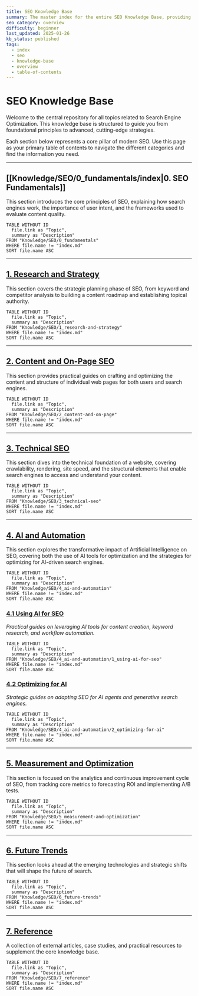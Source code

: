 ```yaml
---
title: SEO Knowledge Base
summary: The master index for the entire SEO Knowledge Base, providing a comprehensive overview of all topics from fundamentals to advanced AI strategies.
seo_category: overview
difficulty: beginner
last_updated: 2025-01-26
kb_status: published
tags:
  - index
  - seo
  - knowledge-base
  - overview
  - table-of-contents
---
```


# SEO Knowledge Base

Welcome to the central repository for all topics related to Search Engine Optimization. This knowledge base is structured to guide you from foundational principles to advanced, cutting-edge strategies.

Each section below represents a core pillar of modern SEO. Use this page as your primary table of contents to navigate the different categories and find the information you need.

---

## [[Knowledge/SEO/0_fundamentals/index|0. SEO Fundamentals]]

This section introduces the core principles of SEO, explaining how search engines work, the importance of user intent, and the frameworks used to evaluate content quality.

```dataview
TABLE WITHOUT ID
  file.link as "Topic",
  summary as "Description"
FROM "Knowledge/SEO/0_fundamentals"
WHERE file.name != "index.md"
SORT file.name ASC
````

---

## [1. Research and Strategy](app://obsidian.md/Knowledge/SEO/1_research-and-strategy/index)

This section covers the strategic planning phase of SEO, from keyword and competitor analysis to building a content roadmap and establishing topical authority.

```dataview
TABLE WITHOUT ID
  file.link as "Topic",
  summary as "Description"
FROM "Knowledge/SEO/1_research-and-strategy"
WHERE file.name != "index.md"
SORT file.name ASC
````

---

## [2. Content and On-Page SEO](app://obsidian.md/Knowledge/SEO/2_content-and-on-page/index)

This section provides practical guides on crafting and optimizing the content and structure of individual web pages for both users and search engines.

```dataview
TABLE WITHOUT ID
  file.link as "Topic",
  summary as "Description"
FROM "Knowledge/SEO/2_content-and-on-page"
WHERE file.name != "index.md"
SORT file.name ASC
````

---

## [3. Technical SEO](app://obsidian.md/Knowledge/SEO/3_technical-seo/index)

This section dives into the technical foundation of a website, covering crawlability, rendering, site speed, and the structural elements that enable search engines to access and understand your content.

```dataview
TABLE WITHOUT ID
  file.link as "Topic",
  summary as "Description"
FROM "Knowledge/SEO/3_technical-seo"
WHERE file.name != "index.md"
SORT file.name ASC
````

---

## [4. AI and Automation](app://obsidian.md/Knowledge/SEO/4_ai-and-automation/index)

This section explores the transformative impact of Artificial Intelligence on SEO, covering both the use of AI tools for optimization and the strategies for optimizing for AI-driven search engines.

```dataview
TABLE WITHOUT ID
  file.link as "Topic",
  summary as "Description"
FROM "Knowledge/SEO/4_ai-and-automation"
WHERE file.name != "index.md"
SORT file.name ASC
````

### [4.1 Using AI for SEO](app://obsidian.md/Knowledge/SEO/4_ai-and-automation/1_using-ai-for-seo/index)

_Practical guides on leveraging AI tools for content creation, keyword research, and workflow automation._

```dataview
TABLE WITHOUT ID
  file.link as "Topic",
  summary as "Description"
FROM "Knowledge/SEO/4_ai-and-automation/1_using-ai-for-seo"
WHERE file.name != "index.md"
SORT file.name ASC
````



### [4.2 Optimizing for AI](app://obsidian.md/Knowledge/SEO/4_ai-and-automation/2_optimizing-for-ai/index)

_Strategic guides on adapting SEO for AI agents and generative search engines._

```dataview
TABLE WITHOUT ID
  file.link as "Topic",
  summary as "Description"
FROM "Knowledge/SEO/4_ai-and-automation/2_optimizing-for-ai"
WHERE file.name != "index.md"
SORT file.name ASC
````

---

## [5. Measurement and Optimization](app://obsidian.md/Knowledge/SEO/5_measurement-and-optimization/index)

This section is focused on the analytics and continuous improvement cycle of SEO, from tracking core metrics to forecasting ROI and implementing A/B tests.

```dataview
TABLE WITHOUT ID
  file.link as "Topic",
  summary as "Description"
FROM "Knowledge/SEO/5_measurement-and-optimization"
WHERE file.name != "index.md"
SORT file.name ASC
````

---

## [6. Future Trends](app://obsidian.md/Knowledge/SEO/6_future-trends/index)

This section looks ahead at the emerging technologies and strategic shifts that will shape the future of search.

```dataview
TABLE WITHOUT ID
  file.link as "Topic",
  summary as "Description"
FROM "Knowledge/SEO/6_future-trends"
WHERE file.name != "index.md"
SORT file.name ASC
````

---

## [7. Reference](app://obsidian.md/Knowledge/SEO/7_reference/index)

A collection of external articles, case studies, and practical resources to supplement the core knowledge base.

```dataview
TABLE WITHOUT ID
  file.link as "Topic",
  summary as "Description"
FROM "Knowledge/SEO/7_reference"
WHERE file.name != "index.md"
SORT file.name ASC
````

